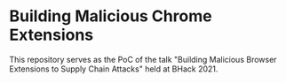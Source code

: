 # Building Malicious Chrome Extensions

This repository serves as the PoC of the talk "Building Malicious Browser Extensions to Supply Chain Attacks" held at BHack 2021.
